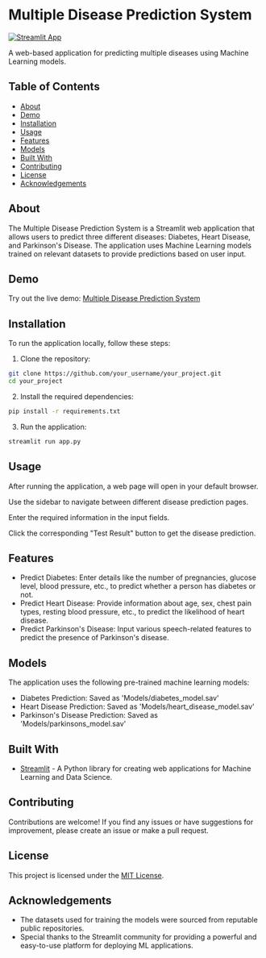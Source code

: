 # Multiple Disease Prediction System

[![Streamlit App](https://static.streamlit.io/badges/streamlit_badge_black_white.svg)](https://multiple-disease-pred.streamlit.app/)

A web-based application for predicting multiple diseases using Machine Learning models.

## Table of Contents

- [About](#about)
- [Demo](#demo)
- [Installation](#installation)
- [Usage](#usage)
- [Features](#features)
- [Models](#models)
- [Built With](#built-with)
- [Contributing](#contributing)
- [License](#license)
- [Acknowledgements](#acknowledgements)

## About

The Multiple Disease Prediction System is a Streamlit web application that allows users to predict three different diseases: Diabetes, Heart Disease, and Parkinson's Disease. The application uses Machine Learning models trained on relevant datasets to provide predictions based on user input.

## Demo

Try out the live demo: [Multiple Disease Prediction System](https://multiple-disease-pred.streamlit.app/)

## Installation

To run the application locally, follow these steps:

1. Clone the repository:

```bash
git clone https://github.com/your_username/your_project.git
cd your_project
```
2. Install the required dependencies:

```bash
pip install -r requirements.txt
```
3. Run the application:

```bash
streamlit run app.py
```


## Usage

After running the application, a web page will open in your default browser.

Use the sidebar to navigate between different disease prediction pages.

Enter the required information in the input fields.

Click the corresponding "Test Result" button to get the disease prediction.

## Features

- Predict Diabetes: Enter details like the number of pregnancies, glucose level, blood pressure, etc., to predict whether a person has diabetes or not.
- Predict Heart Disease: Provide information about age, sex, chest pain types, resting blood pressure, etc., to predict the likelihood of heart disease.
- Predict Parkinson's Disease: Input various speech-related features to predict the presence of Parkinson's disease.

## Models

The application uses the following pre-trained machine learning models:

- Diabetes Prediction: Saved as 'Models/diabetes_model.sav'
- Heart Disease Prediction: Saved as 'Models/heart_disease_model.sav'
- Parkinson's Disease Prediction: Saved as 'Models/parkinsons_model.sav'

## Built With

- [Streamlit](https://streamlit.io) - A Python library for creating web applications for Machine Learning and Data Science.

## Contributing

Contributions are welcome! If you find any issues or have suggestions for improvement, please create an issue or make a pull request.

## License

This project is licensed under the [MIT License](LICENSE).

## Acknowledgements

- The datasets used for training the models were sourced from reputable public repositories.
- Special thanks to the Streamlit community for providing a powerful and easy-to-use platform for deploying ML applications.





